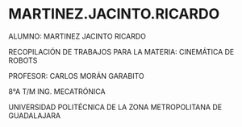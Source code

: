 # MARTINEZ.JACINTO.RICARDO

ALUMNO: MARTINEZ JACINTO RICARDO

RECOPILACIÓN DE TRABAJOS PARA LA MATERIA: CINEMÁTICA DE ROBOTS

PROFESOR: CARLOS MORÁN GARABITO

8°A T/M ING. MECATRÓNICA

UNIVERSIDAD POLITÉCNICA DE LA ZONA METROPOLITANA DE GUADALAJARA
